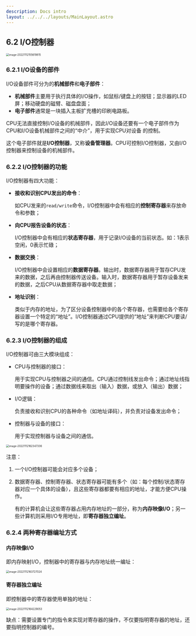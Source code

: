 ```yaml
---
description: Docs intro
layout: ../../../layouts/MainLayout.astro
---
```


## 6.2 I/O控制器

<img src="https://images.drshw.tech/images/notes/image-20221112155619815.png" alt="image-20221112155619815" style="zoom: 50%;" />

### 6.2.1 I/O设备的部件

I/O设备部件可分为的**机械部件**和**电子部件**：

+ **机械部件**主要用于执行具体的I/O操作，如鼠标/键盘上的按钮；显示器的LED屏；移动硬盘的磁臂、磁盘盘面；
+ **电子部件**通常是一块插入主板扩充槽的印刷电路板。

CPU无法直接控制I/O设备的机械部件，因此I/O设备还要有一个电子部件作为CPU和I/O设备机械部件之间的“中介”，用于实现CPU对设备 的控制。

这个电子部件就是**I/O控制器**，又称**设备管理器**。CPU可控制I/O控制器，又由I/O控制器来控制设备的机械部件。

### 6.2.2 I/O控制器的功能

I/O控制器有四大功能：

+ **接收和识别CPU发出的命令**：

  如CPU发来的`read/write`命令，I/O控制器中会有相应的**控制寄存器**来存放命令和参数；

+ **向CPU报告设备的状态**：

  I/O控制器中会有相应的**状态寄存器**，用于记录I/O设备的当前状态。如：1表示空闲，0表示忙碌；

+ **数据交换**：

  I/O控制器中会设置相应的**数据寄存器**。输出时，数据寄存器用于暂存CPU发来的数据，之后再由控制器传送设备。输入时，数据寄存器用于暂存设备发来的数据，之后CPU从数据寄存器中取走数据；

+ **地址识别**：

  类似于内存的地址，为了区分设备控制器中的各个寄存器，也需要给各个寄存器设置一个特定的“地址”。I/O控制器通过CPU提供的“地址”来判断CPU要读/写的是哪个寄存器。

### 6.2.3 I/O控制器的组成

I/O控制器可由三大模块组成：

+ CPU与控制器的接口：

  用于实现CPU与控制器之间的通信。CPU通过控制线发出命令；通过地址线指明要操作的设备；通过数据线来取出（输入）数据，或放入（输出）数据；

+ I/O逻辑：

  负责接收和识别CPU的各种命令（如地址译码），并负责对设备发出命令；

+ 控制器与设备的接口：

  用于实现控制器与设备之间的通信。

<img src="https://images.drshw.tech/images/notes/image-20221112162347336.png" alt="image-20221112162347336" style="zoom:50%;" />

注意：

1. 一个I/O控制器可能会对应多个设备；

2. 数据寄存器、控制寄存器、状态寄存器可能有多个（如：每个控制/状态寄存器对应一个具体的设备），且这些寄存器都要有相应的地址，才能方便CPU操作。

   有的计算机会让这些寄存器占用内存地址的一部分，称为**内存映像I/O**；另一些计算机则采用I/O专用地址，即**寄存器独立编址**。

### 6.2.4 两种寄存器编址方式

#### 内存映像I/O

即内存映射I/O，控制器中的寄存器与内存地址统一编址：

<img src="https://images.drshw.tech/images/notes/image-20221112163727024.png" alt="image-20221112163727024" style="zoom:50%;" />

#### 寄存器独立编址

即控制器中的寄存器使用单独的地址：

<img src="https://images.drshw.tech/images/notes/image-20221112164229053.png" alt="image-20221112164229053" style="zoom:50%;" />

缺点：需要设置专门的指令来实现对寄存器的操作，不仅要指明寄存器的地址，还要指明控制器的编号。

